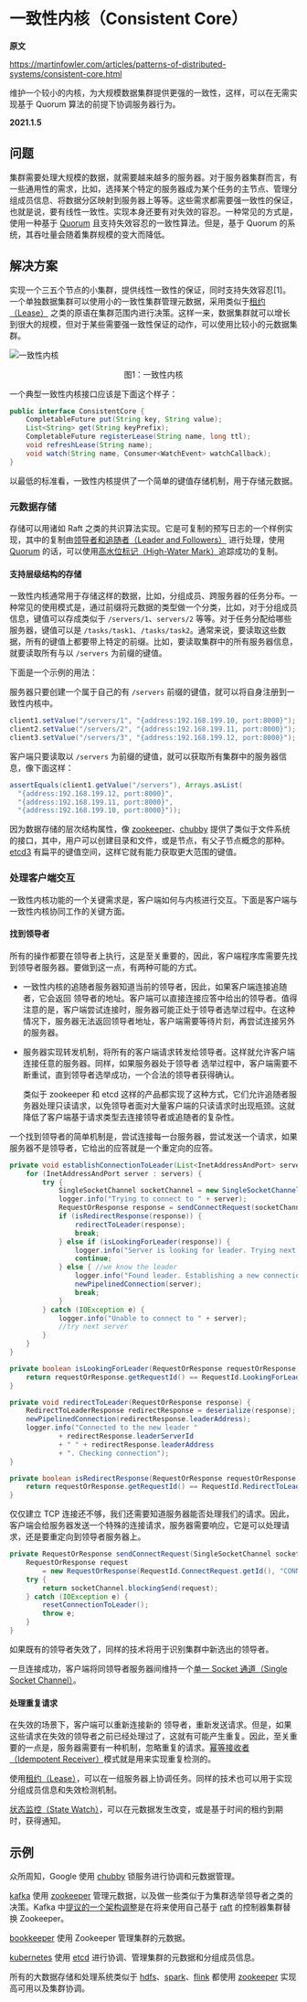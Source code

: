 # 一致性内核（Consistent Core）

**原文**

https://martinfowler.com/articles/patterns-of-distributed-systems/consistent-core.html

维护一个较小的内核，为大规模数据集群提供更强的一致性，这样，可以在无需实现基于 Quorum 算法的前提下协调服务器行为。

**2021.1.5**

## 问题

集群需要处理大规模的数据，就需要越来越多的服务器。对于服务器集群而言，有一些通用性的需求，比如，选择某个特定的服务器成为某个任务的主节点、管理分组成员信息、将数据分区映射到服务器上等等。这些需求都需要强一致性的保证，也就是说，要有线性一致性。实现本身还要有对失效的容忍。一种常见的方式是，使用一种基于 [Quorum](quorum.md) 且支持失效容忍的一致性算法。但是，基于 Quorum 的系统，其吞吐量会随着集群规模的变大而降低。

## 解决方案

实现一个三五个节点的小集群，提供线性一致性的保证，同时支持失效容忍[1]。一个单独数据集群可以使用小的一致性集群管理元数据，采用类似于[租约（Lease）](lease.md) 之类的原语在集群范围内进行决策。这样一来，数据集群就可以增长到很大的规模，但对于某些需要强一致性保证的动作，可以使用比较小的元数据集群。


![一致性内核](https://ngte-superbed.oss-cn-beijing.aliyuncs.com/book/patterns-of-distributed-systems/ConsistentCore.png)
<center>图1：一致性内核</center>

一个典型一致性内核接口应该是下面这个样子：

```java
public interface ConsistentCore {
    CompletableFuture put(String key, String value);
    List<String> get(String keyPrefix);
    CompletableFuture registerLease(String name, long ttl);
    void refreshLease(String name);
    void watch(String name, Consumer<WatchEvent> watchCallback);
}
```
以最低的标准看，一致性内核提供了一个简单的键值存储机制，用于存储元数据。

### 元数据存储

存储可以用诸如 Raft 之类的共识算法实现。它是可复制的预写日志的一个样例实现，其中的复制由[领导者和追随者（Leader and Followers）](leader-and-followers.md) 进行处理，使用 [Quorum](quorum.md) 的话，可以使用[高水位标记（High-Water Mark）](high-water-mark.md)追踪成功的复制。

#### 支持层级结构的存储

一致性内核通常用于存储这样的数据，比如，分组成员、跨服务器的任务分布。一种常见的使用模式是，通过前缀将元数据的类型做一个分类，比如，对于分组成员信息，键值可以存成类似于 `/servers/1`、`servers/2` 等等。对于任务分配给哪些服务器，键值可以是 `/tasks/task1`、`/tasks/task2`。通常来说，要读取这些数据，所有的键值上都要带上特定的前缀。比如，要读取集群中的所有服务器信息，就要读取所有与以 `/servers` 为前缀的键值。

下面是一个示例的用法：

服务器只要创建一个属于自己的有 `/servers` 前缀的键值，就可以将自身注册到一致性内核中。

```java
client1.setValue("/servers/1", "{address:192.168.199.10, port:8000}");
client2.setValue("/servers/2", "{address:192.168.199.11, port:8000}");
client3.setValue("/servers/3", "{address:192.168.199.12, port:8000}");
```

客户端只要读取以 `/servers` 为前缀的键值，就可以获取所有集群中的服务器信息，像下面这样：


```java
assertEquals(client1.getValue("/servers"), Arrays.asList(
  "{address:192.168.199.12, port:8000}",
  "{address:192.168.199.11, port:8000}",
  "{address:192.168.199.10, port:8000}"));
```

因为数据存储的层次结构属性，像 [zookeeper](https://zookeeper.apache.org/)、[chubby](https://research.google/pubs/pub27897/) 提供了类似于文件系统的接口，其中，用户可以创建目录和文件，或是节点，有父子节点概念的那种。[etcd3](https://coreos.com/blog/etcd3-a-new-etcd.html) 有扁平的键值空间，这样它就有能力获取更大范围的键值。

### 处理客户端交互

一致性内核功能的一个关键需求是，客户端如何与内核进行交互。下面是客户端与一致性内核协同工作的关键方面。

#### 找到领导者

所有的操作都要在领导者上执行，这是至关重要的，因此，客户端程序库需要先找到领导者服务器。要做到这一点，有两种可能的方式。

* 一致性内核的追随者服务器知道当前的领导者，因此，如果客户端连接追随者，它会返回 领导者的地址。客户端可以直接连接应答中给出的领导者。值得注意的是，客户端尝试连接时，服务器可能正处于领导者选举过程中。在这种情况下，服务器无法返回领导者地址，客户端需要等待片刻，再尝试连接另外的服务器。

* 服务器实现转发机制，将所有的客户端请求转发给领导者。这样就允许客户端连接任意的服务器。同样，如果服务器处于领导者 选举过程中，客户端需要不断重试，直到领导者选举成功，一个合法的领导者获得确认。

    类似于 zookeeper 和 etcd 这样的产品都实现了这种方式，它们允许追随者服务器处理只读请求，以免领导者面对大量客户端的只读请求时出现瓶颈。这就降低了客户端基于请求类型去连接领导者或追随者的复杂性。

一个找到领导者的简单机制是，尝试连接每一台服务器，尝试发送一个请求，如果服务器不是领导者，它给出的应答就是一个重定向的应答。

```java
private void establishConnectionToLeader(List<InetAddressAndPort> servers) {
    for (InetAddressAndPort server : servers) {
        try {
            SingleSocketChannel socketChannel = new SingleSocketChannel(server, 10);
            logger.info("Trying to connect to " + server);
            RequestOrResponse response = sendConnectRequest(socketChannel);
            if (isRedirectResponse(response)) {
                redirectToLeader(response);
                break;
            } else if (isLookingForLeader(response)) {
                logger.info("Server is looking for leader. Trying next server");
                continue;
            } else { //we know the leader
                logger.info("Found leader. Establishing a new connection.");
                newPipelinedConnection(server);
                break;
            }
        } catch (IOException e) {
            logger.info("Unable to connect to " + server);
            //try next server
        }
    }
}

private boolean isLookingForLeader(RequestOrResponse requestOrResponse) {
    return requestOrResponse.getRequestId() == RequestId.LookingForLeader.getId();
}

private void redirectToLeader(RequestOrResponse response) {
    RedirectToLeaderResponse redirectResponse = deserialize(response);
    newPipelinedConnection(redirectResponse.leaderAddress);
    logger.info("Connected to the new leader "
            + redirectResponse.leaderServerId
            + " " + redirectResponse.leaderAddress
            + ". Checking connection");
}

private boolean isRedirectResponse(RequestOrResponse requestOrResponse) {
    return requestOrResponse.getRequestId() == RequestId.RedirectToLeader.getId();
}
```

仅仅建立 TCP 连接还不够，我们还需要知道服务器能否处理我们的请求。因此，客户端会给服务器发送一个特殊的连接请求，服务器需要响应，它是可以处理请求，还是要重定向到领导者服务器上。

```java
private RequestOrResponse sendConnectRequest(SingleSocketChannel socketChannel) throws IOException {
    RequestOrResponse request
        = new RequestOrResponse(RequestId.ConnectRequest.getId(), "CONNECT", 0);
    try {
        return socketChannel.blockingSend(request);
    } catch (IOException e) {
        resetConnectionToLeader();
        throw e;
    }
}
```

如果既有的领导者失效了，同样的技术将用于识别集群中新选出的领导者。

一旦连接成功，客户端将同领导者服务器间维持一个[单一 Socket 通道（Single Socket Channel）](single-socket-channel.md)。

#### 处理重复请求

在失效的场景下，客户端可以重新连接新的 领导者，重新发送请求。但是，如果这些请求在失效的领导者之前已经处理过了，这就有可能产生重复。因此，至关重要的一点是，服务器需要有一种机制，忽略重复的请求。[幂等接收者（Idempotent Receiver）](idempotent-receiver.md)模式就是用来实现重复检测的。

使用[租约（Lease）](lease.md)，可以在一组服务器上协调任务。同样的技术也可以用于实现分组成员信息和失效检测机制。

[状态监控（State Watch）](state-watch.md)，可以在元数据发生改变，或是基于时间的租约到期时，获得通知。

## 示例

众所周知，Google 使用 [chubby](https://research.google/pubs/pub27897/) 锁服务进行协调和元数据管理。

[kafka](https://kafka.apache.org/) 使用 [zookeeper](https://zookeeper.apache.org/) 管理元数据，以及做一些类似于为集群选举领导者之类的决策。Kafka 中[提议的一个架构调整](https://cwiki.apache.org/confluence/display/KAFKA/KIP-500%3A+Replace+ZooKeeper+with+a+Self-Managed+Metadata+Quorum)是在将来使用自己基于 [raft](https://raft.github.io/) 的控制器集群替换 Zookeeper。

[bookkeeper](https://bookkeeper.apache.org/) 使用 Zookeeper 管理集群的元数据。

[kubernetes](https://kubernetes.io/) 使用 [etcd](https://etcd.io/) 进行协调、管理集群的元数据和分组成员信息。

所有的大数据存储和处理系统类似于 [hdfs](https://hadoop.apache.org/docs/r3.0.0/hadoop-project-dist/hadoop-hdfs/HDFSHighAvailabilityWithNFS.html)、[spark](http://spark.apache.org/docs/latest/spark-standalone.html#standby-masters-with-zookeeper)、[flink](https://ci.apache.org/projects/flink/flink-docs-release-1.11/ops/jobmanager_high_availability.html) 都使用 [zookeeper](https://zookeeper.apache.org/) 实现高可用以及集群协调。

